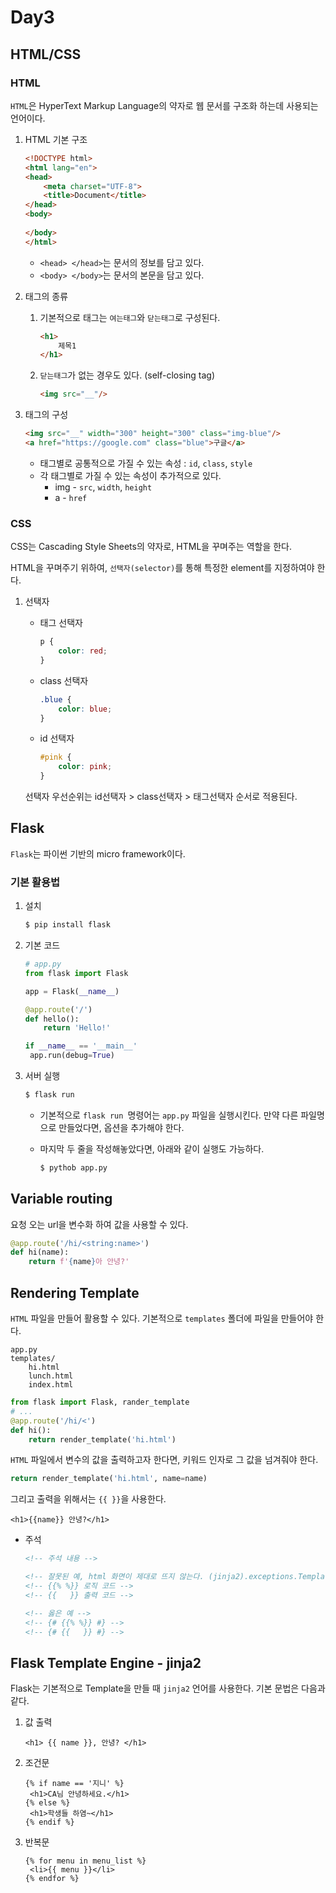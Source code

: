 # Day3

## HTML/CSS

### HTML

`HTML`은 HyperText Markup Language의 약자로 웹 문서를 구조화 하는데 사용되는 언어이다.

1. HTML 기본 구조

   ```html
   <!DOCTYPE html>
   <html lang="en">
   <head>
       <meta charset="UTF-8">
       <title>Document</title>
   </head>
   <body>
       
   </body>
   </html>
   ```

   * `<head> </head>`는 문서의 정보를 담고 있다.
   * `<body> </body>`는 문서의 본문을 담고 있다.

2. 태그의 종류

   1. 기본적으로 태그는 `여는태그`와 `닫는태그`로 구성된다.

      ```html
      <h1>
          제목1
      </h1>
      ```

   2. `닫는태그`가 없는 경우도 있다. (self-closing tag)

      ```html
      <img src="__"/>
      ```

3. 태그의 구성

   ```html
   <img src="__" width="300" height="300" class="img-blue"/>
   <a href="https://google.com" class="blue">구글</a>
   ```

   * 태그별로 공통적으로 가질 수 있는 속성 : `id`, `class`, `style`

   - 각 태그별로 가질 수 있는 속성이 추가적으로 있다.
     - img - `src`, `width`, `height`
     - a - `href`



### CSS

CSS는 Cascading Style Sheets의 약자로, HTML을 꾸며주는 역할을 한다.

HTML을 꾸며주기 위하여, `선택자(selector)`를 통해 특정한 element를 지정하여야 한다.

1. 선택자

   * 태그 선택자

     ```css
     p {
         color: red;
     }
     ```

   * class 선택자

     ```css
     .blue {
         color: blue;
     }
     ```

   * id 선택자

     ```css
     #pink {
         color: pink;
     }
     ```

   선택자 우선순위는 id선택자 > class선택자 > 태그선택자 순서로 적용된다.



## Flask

`Flask`는 파이썬 기반의 micro framework이다.

### 기본 활용법

1. 설치

   ```bash
   $ pip install flask
   ```

2. 기본 코드

   ```python
   # app.py
   from flask import Flask
   
   app = Flask(__name__)
   
   @app.route('/')
   def hello():
       return 'Hello!'
   
   if __name__ == '__main__'
   	app.run(debug=True)
   ```

3. 서버 실행

   ```bash
   $ flask run
   ```

   * 기본적으로 `flask run `명령어는 `app.py` 파일을 실행시킨다. 만약 다른 파일명으로 만들었다면, 옵션을 추가해야 한다.

   * 마지막 두 줄을 작성해놓았다면, 아래와 같이 실행도 가능하다.

     ```bash
     $ pythob app.py
     ```

## Variable routing

요청 오는 url을 변수화 하여 값을 사용할 수 있다.

```python
@app.route('/hi/<string:name>')
def hi(name):
    return f'{name}아 안녕?'
```

## Rendering Template

`HTML` 파일을 만들어 활용할 수 있다. 기본적으로 `templates` 폴더에 파일을 만들어야 한다.

```
app.py
templates/
	hi.html
	lunch.html
	index.html
```

```python
from flask import Flask, rander_template
# ...
@app.route('/hi/<')
def hi():
    return render_template('hi.html')
```

`HTML` 파일에서 변수의 값을 출력하고자 한다면, 키워드 인자로 그 값을 넘겨줘야 한다.

```python
return render_template('hi.html', name=name)
```

그리고 출력을 위해서는 `{{ }}`을 사용한다.

```jinja2
<h1>{{name}} 안녕?</h1>
```

* 주석

  ```html
  <!-- 주석 내용 -->
  
  <!-- 잘못된 예, html 화면이 제대로 뜨지 않는다. (jinja2).exceptions.TemplateSyntaxError) -->
  <!-- {{% %}} 로직 코드 --> 
  <!-- {{   }} 출력 코드 -->
  
  <!-- 옳은 예 -->
  <!-- {# {{% %}} #} -->
  <!-- {# {{   }} #} -->
  ```


## Flask Template Engine - jinja2

Flask는 기본적으로 Template을 만들 때 `jinja2` 언어를 사용한다. 기본 문법은 다음과 같다.

1. 값 출력

   ```jinja2
   <h1> {{ name }}, 안녕? </h1>
   ```

2. 조건문

   ```jinja2
   {% if name == '지니' %}
   	<h1>CA님 안녕하세요.</h1>
   {% else %}
   	<h1>학생들 하염~</h1>
   {% endif %}
   ```

3. 반복문

   ```jinja2
   {% for menu in menu_list %}
   	<li>{{ menu }}</li>
   {% endfor %}
   ```

   



